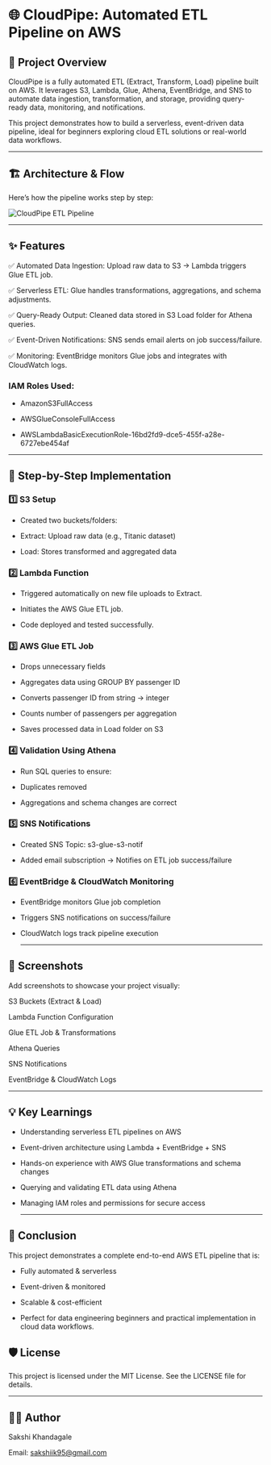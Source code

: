 # 🌐 CloudPipe: Automated ETL Pipeline on AWS

## 🚀 Project Overview

CloudPipe is a fully automated ETL (Extract, Transform, Load) pipeline built on AWS. It leverages S3, Lambda, Glue, Athena, EventBridge, and SNS to automate data ingestion, transformation, and storage, providing query-ready data, monitoring, and notifications.

This project demonstrates how to build a serverless, event-driven data pipeline, ideal for beginners exploring cloud ETL solutions or real-world data workflows.

---

## 🏗 Architecture & Flow

Here’s how the pipeline works step by step:

![CloudPipe ETL Pipeline](flowchart(2).png)

---

## ✨ Features

✅ Automated Data Ingestion: Upload raw data to S3 → Lambda triggers Glue ETL job.

✅ Serverless ETL: Glue handles transformations, aggregations, and schema adjustments.

✅ Query-Ready Output: Cleaned data stored in S3 Load folder for Athena queries.

✅ Event-Driven Notifications: SNS sends email alerts on job success/failure.

✅ Monitoring: EventBridge monitors Glue jobs and integrates with CloudWatch logs.

### IAM Roles Used:

- AmazonS3FullAccess

- AWSGlueConsoleFullAccess

- AWSLambdaBasicExecutionRole-16bd2fd9-dce5-455f-a28e-6727ebe454af

---

## 📝 Step-by-Step Implementation

### 1️⃣ S3 Setup

- Created two buckets/folders:

- Extract: Upload raw data (e.g., Titanic dataset)

- Load: Stores transformed and aggregated data

### 2️⃣ Lambda Function

- Triggered automatically on new file uploads to Extract.

- Initiates the AWS Glue ETL job.

- Code deployed and tested successfully.

### 3️⃣ AWS Glue ETL Job

- Drops unnecessary fields

- Aggregates data using GROUP BY passenger ID

- Converts passenger ID from string → integer

- Counts number of passengers per aggregation

- Saves processed data in Load folder on S3

### 4️⃣ Validation Using Athena

- Run SQL queries to ensure:

- Duplicates removed

- Aggregations and schema changes are correct

### 5️⃣ SNS Notifications

- Created SNS Topic: s3-glue-s3-notif

- Added email subscription → Notifies on ETL job success/failure

### 6️⃣ EventBridge & CloudWatch Monitoring

- EventBridge monitors Glue job completion

- Triggers SNS notifications on success/failure

- CloudWatch logs track pipeline execution

  ---

## 📸 Screenshots

Add screenshots to showcase your project visually:

S3 Buckets (Extract & Load)

Lambda Function Configuration

Glue ETL Job & Transformations

Athena Queries

SNS Notifications

EventBridge & CloudWatch Logs

---

## 💡 Key Learnings

- Understanding serverless ETL pipelines on AWS

- Event-driven architecture using Lambda + EventBridge + SNS

- Hands-on experience with AWS Glue transformations and schema changes

- Querying and validating ETL data using Athena

- Managing IAM roles and permissions for secure access

  ---

## 📌 Conclusion

This project demonstrates a complete end-to-end AWS ETL pipeline that is:

- Fully automated & serverless

- Event-driven & monitored

- Scalable & cost-efficient

- Perfect for data engineering beginners and practical implementation in cloud data workflows.


## 🛡 License

This project is licensed under the MIT License. See the LICENSE file for details.

---

## 👩‍💻 Author

Sakshi Khandagale

Email: sakshiik95@gmail.com

